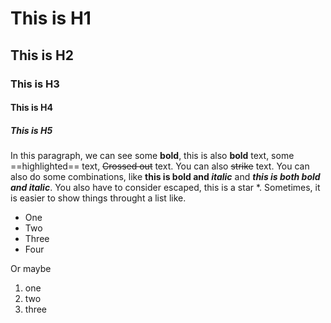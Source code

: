 # This is H1

## This is H2

### This is H3

#### This is H4

##### This is H5

In this paragraph, we can see some **bold**, this is also __bold__ text, some ==highlighted== text, ~~Crossed out~~ text. You can also ~~strike~~
text. You can also do some combinations, like **this is bold and _italic_** and ***this is both bold and italic***. You also have to consider escaped, this is a star \*. Sometimes, it is easier to show things throught a list like. 
- One
- Two
- Three
- Four

Or maybe 
1. one
2. two
3. three
